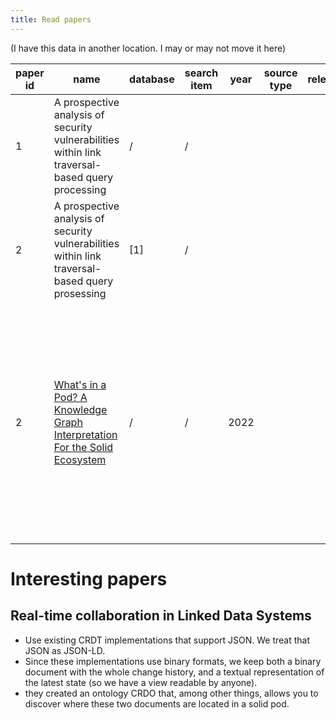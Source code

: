 ```yaml
---
title: Read papers
---
```



(I have this data in another location. I may or may not move it here)

| paper id | name                                                                                                  | database | search item | year | source type | relevance | summary	                                                                                                                                                                                                    | link |
|----------|-------------------------------------------------------------------------------------------------------|----------|-------------|------|-------------|-----------|-------------------------------------------------------------------------------------------------------------------------------------------------------------------------------------------------------------|------|
| 1        | 	A prospective analysis of security vulnerabilities within link traversal-based query processing	     | /        | 	/          |      |             |           |                                                                                                                                                                                                             |      |
| 2        | 	A prospective analysis of security vulnerabilities within link traversal- based query prosessing     | [1]      | 	/          |      |             |           | What is a content policy?                                                                                                                                                                                   |      |
| 2        | [What's in a Pod? A Knowledge Graph Interpretation For the Solid Ecosystem](what-is-in-a-pod) | /        | /           | 2022 |             |           | Very interesting view on how to store data, viewing LDP as a view over the graph storage. Nice to reference to since the view on "resources" that I have has significant overlap |      |






# Interesting papers

## Real-time collaboration in Linked Data Systems

- Use existing CRDT implementations that support JSON. We treat that JSON as JSON-LD.
- Since these implementations use binary formats, we keep both a binary document with the whole change history,
  and a textual representation of the latest state (so we have a view readable by anyone).
- they created an ontology CRDO that, among other things,
  allows you to discover where these two documents are located in a solid pod. 

